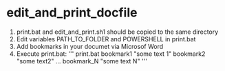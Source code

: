 # edit_and_print_docfile

1) print.bat and edit_and_print.sh1 should be copied to the same directory
2) Edit variables PATH_TO_FOLDER and POWERSHELL in print.bat
3) Add bookmarks in your documet via Microsof Word
4) Execute print.bat:
'''
print.bat bookmark1 "some text 1" bookmark2 "some text2" ... bookmark_N "some text N"
'''
